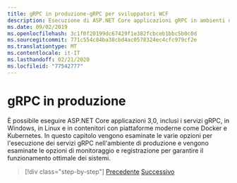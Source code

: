 ```yaml
---
title: gRPC in produzione-gRPC per sviluppatori WCF
description: Esecuzione di ASP.NET Core applicazioni gRPC in ambienti di produzione
ms.date: 09/02/2019
ms.openlocfilehash: 3c1f0f20199dc67429f1e382fcbceb1bbc5b0c0d
ms.sourcegitcommit: 771c554c84ba38cbd4ac0578324ec4cfc979cf2e
ms.translationtype: MT
ms.contentlocale: it-IT
ms.lasthandoff: 02/21/2020
ms.locfileid: "77542777"
---
```

# <a name="grpc-in-production"></a>gRPC in produzione

È possibile eseguire ASP.NET Core applicazioni 3,0, inclusi i servizi gRPC, in Windows, in Linux e in contenitori con piattaforme moderne come Docker e Kubernetes. In questo capitolo vengono esaminate le varie opzioni per l'esecuzione dei servizi gRPC nell'ambiente di produzione e vengono esaminate le opzioni di monitoraggio e registrazione per garantire il funzionamento ottimale dei sistemi.

>[!div class="step-by-step"]
>[Precedente](encryption.md)
>[Successivo](self-hosted.md)

